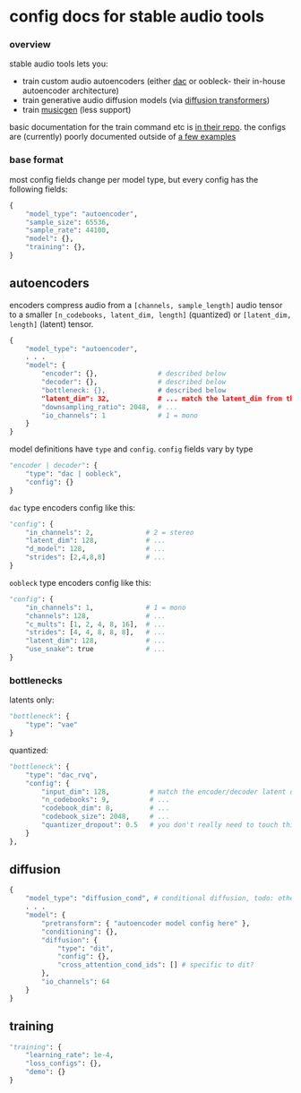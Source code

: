 # config docs for stable audio tools

### overview

stable audio tools lets you:
- train custom audio autoencoders (either [dac](https://github.com/descriptinc/descript-audio-codec) or oobleck- their in-house autoencoder architecture)
- train generative audio diffusion models (via [diffusion transformers](https://arxiv.org/pdf/2212.09748.pdf))
- train [musicgen](https://github.com/facebookresearch/audiocraft) (less support)

basic documentation for the train command etc is [in their repo](https://github.com/Stability-AI/stable-audio-tools/blob/main/README.md). the configs are (currently) poorly documented outside of [a few examples](https://github.com/Stability-AI/stable-audio-tools/tree/main/stable_audio_tools/configs)

### base format

most config fields change per model type, but every config has the following fields:

```py
{
    "model_type": "autoencoder", 
    "sample_size": 65536,
    "sample_rate": 44100,
    "model": {},
    "training": {},  
}
```

## autoencoders

encoders compress audio from a `[channels, sample_length]` audio tensor to a smaller `[n_codebooks, latent_dim, length]` (quantized) or `[latent_dim, length]` (latent) tensor.

```py
{
    "model_type": "autoencoder",
    . . .
    "model": {
        "encoder": {},               # described below
        "decoder": {},               # described below
        "bottleneck: {},             # described below
        "latent_dim": 32,            # ... match the latent_dim from the model config, described below
        "downsampling_ratio": 2048,  # ...
        "io_channels": 1             # 1 = mono
    }
}
```

model definitions have `type` and `config`. `config` fields vary by type

```py
"encoder | decoder": {
    "type": "dac | oobleck",
    "config": {}
}
```

`dac` type encoders config like this:

```py
"config": {
    "in_channels": 2,             # 2 = stereo
    "latent_dim": 128,            # ...
    "d_model": 128,               # ...
    "strides": [2,4,8,8]          # ...
}
```

`oobleck` type encoders config like this:

```py
"config": {
    "in_channels": 1,             # 1 = mono
    "channels": 128,              # ...
    "c_mults": [1, 2, 4, 8, 16],  # ...
    "strides": [4, 4, 8, 8, 8],   # ...
    "latent_dim": 128,            # ...
    "use_snake": true             # ...
}
```

### bottlenecks

latents only:

```py
"bottleneck": {
    "type": "vae"
}
```

quantized:

```py
"bottleneck": {
    "type": "dac_rvq",
    "config": {
        "input_dim": 128,          # match the encoder/decoder latent dim
        "n_codebooks": 9,          # ...
        "codebook_dim": 8,         # ...
        "codebook_size": 2048,     # ...
        "quantizer_dropout": 0.5   # you don't really need to touch this
    }
},
```

## diffusion

```py
{
    "model_type": "diffusion_cond", # conditional diffusion, todo: others
    . . .
    "model": {
        "pretransform": { "autoencoder model config here" },
        "conditioning": {},
        "diffusion": {
            "type": "dit",
            "config": {},
            "cross_attention_cond_ids": [] # specific to dit?
        },
        "io_channels": 64
    }
}
```

## training

```py
"training": {
    "learning_rate": 1e-4,
    "loss_configs": {},
    "demo": {}
}
```
